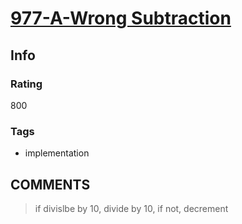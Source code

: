 # [977-A-Wrong Subtraction](https://codeforces.com/problemset/problem/977/A)

## Info

### Rating

800

### Tags

- implementation

## __COMMENTS__

> if divislbe by 10, divide by 10, if not, decrement
